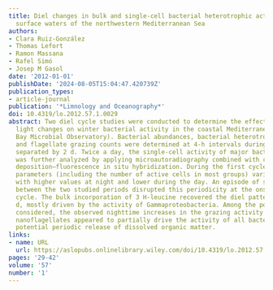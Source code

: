 ```yaml
---
title: Diel changes in bulk and single‐cell bacterial heterotrophic activity in winter
  surface waters of the northwestern Mediterranean Sea
authors:
- Clara Ruiz-González
- Thomas Lefort
- Ramon Massana
- Rafel Simó
- Josep M Gasol
date: '2012-01-01'
publishDate: '2024-08-05T15:04:47.420739Z'
publication_types:
- article-journal
publication: '*Limnology and Oceanography*'
doi: 10.4319/lo.2012.57.1.0029
abstract: Two diel cycle studies were conducted to determine the effect of day—night
  light changes on winter bacterial activity in the coastal Mediterranean (Blanes
  Bay Microbial Observatory). Bacterial abundances, bacterial heterotrophic activity,
  and flagellate grazing counts were determined at 4‐h intervals during two 3‐d periods
  separated by 2 d. Twice a day, the single‐cell activity of major bacterial groups
  was further analyzed by applying microautoradiography combined with catalyzed reporter
  deposition—fluorescence in situ hybridization. During the first cycle, all the measured
  parameters (including the number of active cells in most groups) varied synchronously,
  with higher values at night and lower during the day. An episode of strong winds
  between the two studied periods disrupted this periodicity at the onset of the second
  cycle. The bulk incorporation of 3 H‐leucine recovered the diel pattern after 2
  d, mostly driven by the activity of Gammaproteobacteria. Among the possibilities
  considered, the observed nighttime increases in the grazing activity of heterotrophic
  nanoflagellates appeared to partially drive the activity of all bacterial taxa through
  potential periodic release of dissolved organic matter.
links:
- name: URL
  url: https://aslopubs.onlinelibrary.wiley.com/doi/10.4319/lo.2012.57.1.0029
pages: '29-42'
volume: '57'
number: '1'
---
```

